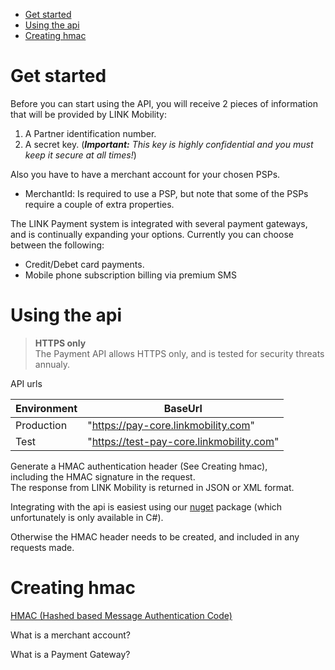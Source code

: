 <!-- TOC depthFrom:1 insertAnchor:true -->

- [Get started](#get-started)
- [Using the api](#using-the-api)
- [Creating hmac](#creating-hmac)

<!-- /TOC -->
<a id="markdown-get-started" name="get-started"></a>
# Get started

Before you can start using the API, you will receive 2 pieces of information that will be provided by LINK Mobility:

1. A Partner identification number.
2. A secret key. (***Important:*** _This key is highly confidential and you must keep it secure at all times!_) 

Also you have to have a merchant account for your chosen PSPs. 
* MerchantId: Is required to use a PSP, but note that some of the PSPs require a couple of extra properties.

The LINK Payment system is integrated with several payment gateways, and is continually expanding your options. Currently you can choose between the following:

* Credit/Debet card payments.
* Mobile phone subscription billing via premium SMS

<a id="markdown-using-the-api" name="using-the-api"></a>
# Using the api
> **HTTPS only**  
The Payment API allows HTTPS only, and is tested for security threats annualy.  

API urls

Environment | BaseUrl
----------- | -------
Production | "https://pay-core.linkmobility.com"
Test | "https://test-pay-core.linkmobility.com"

Generate a HMAC authentication header (See Creating hmac),  
including the HMAC signature in the request.  
The response from LINK Mobility is returned in JSON or XML format.
  
Integrating with the api is easiest using our [nuget](https://www.nuget.org/packages/LinkMobility.PaymentCore.Sdk/) package (which unfortunately is only available in C#).

Otherwise the HMAC header needs to be created, and included in any requests made.


<a id="markdown-creating-hmac" name="creating-hmac"></a>
# Creating hmac
[HMAC (Hashed based Message Authentication Code)](CreatingHmac.md)



What is a merchant account?

What is a Payment Gateway?

